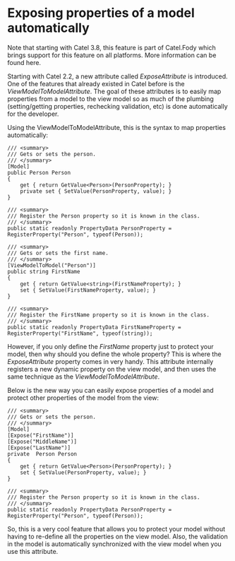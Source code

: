 # Exposing properties of a model automatically

Note that starting with Catel 3.8, this feature is part of Catel.Fody which brings support for this feature on all platforms. More information can be found here.

Starting with Catel 2.2, a new attribute called *ExposeAttribute* is introduced. One of the features that already existed in Catel before is the *ViewModelToModelAttribute*. The goal of these attributes is to easily map properties from a model to the view model so as much of the plumbing (setting/getting properties, rechecking validation, etc) is done automatically for the developer.

Using the ViewModelToModelAttribute, this is the syntax to map properties automatically:

```
/// <summary>
/// Gets or sets the person.
/// </summary>
[Model]
public Person Person
{
    get { return GetValue<Person>(PersonProperty); }
    private set { SetValue(PersonProperty, value); }
}

/// <summary>
/// Register the Person property so it is known in the class.
/// </summary>
public static readonly PropertyData PersonProperty = RegisterProperty("Person", typeof(Person));

/// <summary>
/// Gets or sets the first name.
/// </summary>
[ViewModelToModel("Person")]
public string FirstName
{
    get { return GetValue<string>(FirstNameProperty); }
    set { SetValue(FirstNameProperty, value); }
}

/// <summary>
/// Register the FirstName property so it is known in the class.
/// </summary>
public static readonly PropertyData FirstNameProperty = RegisterProperty("FirstName", typeof(string));
```

However, if you only define the *FirstName* property just to protect your model, then why should you define the whole property? This is where the *ExposeAttribute* property comes in very handy. This attribute internally registers a new dynamic property on the view model, and then uses the same technique as the *ViewModelToModelAttribute*.

Below is the new way you can easily expose properties of a model and protect other properties of the model from the view:

```
/// <summary>
/// Gets or sets the person.
/// </summary>
[Model]
[Expose("FirstName")]
[Expose("MiddleName")]
[Expose("LastName")]
private  Person Person
{
    get { return GetValue<Person>(PersonProperty); }
    set { SetValue(PersonProperty, value); }
}

/// <summary>
/// Register the Person property so it is known in the class.
/// </summary>
public static readonly PropertyData PersonProperty = RegisterProperty("Person", typeof(Person));
```

So, this is a very cool feature that allows you to protect your model without having to re-define all the properties on the view model. Also, the validation in the model is automatically synchronized with the view model when you use this attribute.

